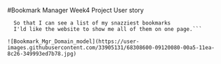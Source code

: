 #Bookmark Manager Week4 Project
User story
```As a Makers Student
  So that I can see a list of my snazziest bookmarks
  I'ld like the website to show me all of them on one page.```

![Bookmark_Mgr_Domain_model](https://user-images.githubusercontent.com/33905131/68308600-09120080-00a5-11ea-8c26-349993ed7b78.jpg)
